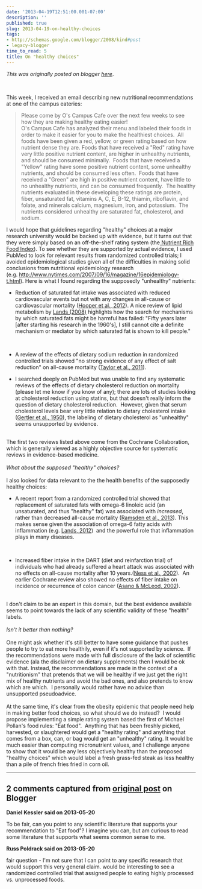 ```yaml
---
date: '2013-04-19T12:51:00.001-07:00'
description: ''
published: true
slug: 2013-04-19-on-healthy-choices
tags:
- http://schemas.google.com/blogger/2008/kind#post
- legacy-blogger
time_to_read: 5
title: On "healthy choices"
---
```


*This was originally posted on blogger [here](http://www.russpoldrack.org/2013/04/on-healthy-choices.html)*.

<br /><div class="p1">This week, I received an email describing new nutritional recommendations at one of the campus eateries:</div><blockquote class="tr_bq">Please come by O's Campus Cafe over the next few weeks to see how they are making healthy eating easier!<br />O's Campus Cafe has analyzed their menu and labeled their foods in order to make it easier for you to make the healthiest choices.&nbsp;&nbsp;All foods have been given a red, yellow, or green rating based on how nutrient dense they are. Foods that have received a "Red" rating have very little positive nutrient content, are higher in unhealthy nutrients, and should be consumed minimally.&nbsp;&nbsp;Foods that have received a "Yellow" rating have some positive nutrient content, some unhealthy nutrients, and should be consumed less often.&nbsp;&nbsp;Foods that have received a "Green" are high in positive nutrient content, have little to no unhealthy nutrients, and can be consumed frequently.&nbsp;&nbsp;The healthy nutrients evaluated in these developing these ratings are protein, fiber, unsaturated fat, vitamins A, C, E, B-12, thiamin, riboflavin, and folate, and minerals calcium, magnesium, iron, and potassium.&nbsp;&nbsp;The nutrients considered unhealthy are saturated fat, cholesterol, and sodium.&nbsp;</blockquote><div class="p3">I would hope that guidelines regarding "healthy" choices at a major research university would be backed up with evidence, but it turns out that they were simply based on an off-the-shelf rating system (the<a href="http://jn.nutrition.org/content/139/8/1549.abstract"> Nutrient Rich Food Index</a>). To see whether they are supported by actual evidence, I used PubMed to look for relevant results from randomized controlled trials; I avoided epidemiological studies given all of the difficulties in making solid conclusions from nutritional epidemiology research (e.g.&nbsp;<a href="http://www.nytimes.com/2007/09/16/magazine/16epidemiology-t.html?oref=login"><span class="s1">http://www.nytimes.com/2007/09/16/magazine/16epidemiology-t.html</span></a>). Here is what I found regarding the supposedly "unhealthy" nutrients:</div><div class="p3"></div><ul><li>Reduction of saturated fat intake was associated with reduced cardiovascular events but not with any changes in all-cause or cardiovascular mortality (<a href="http://www.ncbi.nlm.nih.gov/pubmed/22592684"><span class="s1">Hooper et al., 2012</span></a><span class="s2">).</span>&nbsp;A nice review of lipid metabolism by <a href="http://www.sciencedirect.com/science/article/pii/S0163782707000549"><span class="s1">Lands (2008)</span></a><span class="s2">&nbsp;</span>highlights how the search for mechanisms by which saturated fats might be harmful has failed: "<span class="s3">Fifty years later [after starting his research in the 1960's], I still cannot cite a definite mechanism or mediator by which saturated fat is shown to kill people."</span></li></ul><br /> <div class="p3"></div><ul><li>A review of the effects of dietary sodium reduction in randomized controlled trials showed "no strong evidence of any effect of salt reduction" on all-cause mortality (<a href="http://www.ncbi.nlm.nih.gov/pubmed/21735439"><span class="s1">Taylor et al., 2011</span></a><span class="s2">).</span></li></ul><ul><li>I searched deeply on PubMed but was unable to find any systematic reviews of the effects of dietary cholesterol reduction on mortality (please let me know if you know of any); there are lots of studies looking at cholesterol reduction using statins, but that doesn't really inform the question of dietary cholesterol reduction. &nbsp;However, given that serum cholesterol levels bear very little relation to dietary cholesterol intake (<a href="http://circ.ahajournals.org/content/2/5/696.full.pdf"><span class="s1">Gertler et al., 1950</span></a><span class="s2">), the labeling of dietary cholesterol as "unhealthy" seems unsupported by evidence.</span>&nbsp;</li></ul><br /> <div class="p3">The first two reviews listed above come from the Cochrane Collaboration, which is generally viewed as a highly objective source for systematic reviews in evidence-based medicine.</div><div class="p3"><br /></div><div class="p3"><i>What about the supposed "healthy" choices?</i></div><div class="p4"><br /></div><div class="p3">I also looked for data relevant to the the health benefits of the supposedly healthy choices:</div><div class="p3"></div><ul><li>A recent report from a randomized controlled trial showed that replacement of saturated fats with omega-6 linoleic acid (an unsaturated, and thus "healthy" fat) was associated with <i>increased</i>, rather than decreased all-cause mortality (<span class="s1"><a href="http://www.ncbi.nlm.nih.gov/pubmed/23386268">Ramsden et al., 2013</a>).&nbsp;</span>This makes sense given the association of omega-6 fatty acids with inflammation (e.g.&nbsp;<a href="http://www.ncbi.nlm.nih.gov/pmc/articles/PMC3475243/"><span class="s4">Lands, 2012</span></a>)&nbsp;&nbsp;and the powerful role that inflammation plays in many diseases.</li></ul><br /> <div class="p1"></div><ul><li>Increased fiber intake in the DART (diet and reinfarction trial) of individuals who had already suffered a heart attack was associated with no effects on all-cause mortality after 10 years.(<span class="s4"><a href="http://www.ncbi.nlm.nih.gov/pubmed/12032650">Ness et al., 2002</a>). &nbsp;An earlier Cochrane review also showed no effects of fiber intake on incidence or recurrence of colon cancer (<a href="http://www.ncbi.nlm.nih.gov/pubmed/12076480">Asano &amp; McLeod, 2002</a>).</span></li></ul><br /> <div class="p3">I don't claim to be an expert in this domain, but the best evidence available seems to point towards the lack of any scientific validity of these "health" labels. &nbsp;</div><div class="p4"><br /></div><div class="p3"><i>Isn't it better than nothing?</i></div><div class="p4"><br /></div><div class="p3">One might ask whether it's still better to have some guidance that pushes people to try to eat more healthily, even if it's not supported by science. &nbsp;If the recommendations were made with full disclosure of the lack of scientific evidence (ala the disclaimer on dietary supplements) then I would be ok with that. Instead, the recommendations are made in the context of a "nutritionism" that pretends that we will be healthy if we just get the right mix of healthy nutrients and avoid the bad ones, and also pretends to know which are which. &nbsp;I personally would rather have no advice than unsupported pseudoadvice.</div><div class="p4"><br /></div><div class="p3">At the same time, it's clear from the obesity epidemic that people need help in making better food choices, so what should we do instead? &nbsp;I would propose implementing a simple rating system based the first of Michael Pollan's food rules: "Eat food". &nbsp;Anything that has been freshly picked, harvested, or slaughtered would get a "healthy rating" and anything that comes from a box, can, or bag would get an "unhealthy" rating. It would be much easier than computing micronutrient values, and I challenge anyone to show that it would be any less objectively healthy than the proposed "healthy choices" which would label a fresh grass-fed steak as less healthy than a pile of french fries fried in corn oil.</div>

---

## 2 comments captured from [original post](http://www.russpoldrack.org/2013/04/on-healthy-choices.html) on Blogger

**Daniel Kessler said on 2013-05-20**

To be fair, can you point to any scientific literature that supports your recommendation to &quot;Eat food&quot;? I imagine you can, but am curious to read some literature that supports what seems common sense to me.

**Russ Poldrack said on 2013-05-20**

fair question - I'm not sure that I can point to any specific research that would support this very general claim.  would be interesting to see a randomized controlled trial that assigned people to eating highly processed vs. unprocessed foods.

